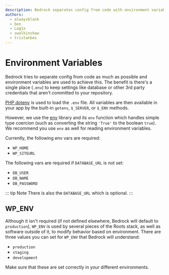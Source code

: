 ```yaml
---
description: Bedrock separates config from code with environment variables. There's a single place (.env) for settings that aren't committed to your repository.
authors:
  - alwaysblank
  - ben
  - Log1x
  - swalkinshaw
  - tristanbes
---
```


# Environment Variables

Bedrock tries to separate config from code as much as possible and environment variables are used to achieve this. The benefit is there's a single place (`.env`) to keep settings like database or other 3rd party credentials that aren't committed to your repository.

[PHP dotenv](https://github.com/vlucas/phpdotenv) is used to load the `.env` file. All variables are then available in your app by the built-in `getenv`, `$_SERVER`, or `$_ENV` methods.

However, we use the [env](https://github.com/oscarotero/env) library and its `env` function which handles simple type coercion (such as converting the string `'True'` to the boolean `true`). We recommend you use `env` as well for reading environment variables.

Currently, the following env vars are required:
- `WP_HOME`
- `WP_SITEURL`

The following vars are required if `DATABASE_URL` is not set:
- `DB_USER`
- `DB_NAME`
- `DB_PASSWORD`

::: tip Note
There is also the `DATABASE_URL` which is optional.
:::

## WP_ENV

Although it isn't required (if not defined elsewhere, Bedrock will default to `production`), `WP_ENV` is used by several pieces of the Roots stack, as well as software outside of it, to modify behavior based on environment. There are three values you can set for `WP_ENV` that Bedrock will understand:

- `production`
- `staging`
- `development`

Make sure that these are set correctly in your different environments.
